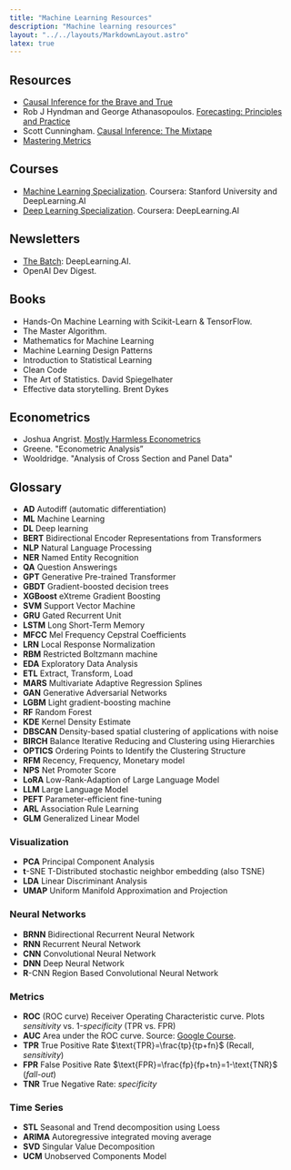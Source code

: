 ```yaml
---
title: "Machine Learning Resources"
description: "Machine learning resources"
layout: "../../layouts/MarkdownLayout.astro"
latex: true
---
```


## Resources

- [Causal Inference for the Brave and True](https://matheusfacure.github.io/python-causality-handbook/landing-page.html)
- Rob J Hyndman and George Athanasopoulos. [Forecasting: Principles and Practice](https://otexts.com/fpp3/)
- Scott Cunningham. [Causal Inference: The Mixtape](https://mixtape.scunning.com/)
- [Mastering Metrics](https://www.masteringmetrics.com/)

## Courses

- [Machine Learning Specialization](https://www.coursera.org/specializations/machine-learning-introduction). Coursera: Stanford University and DeepLearning.AI
- [Deep Learning Specialization](https://www.coursera.org/specializations/deep-learning). Coursera: DeepLearning.AI

## Newsletters

- [The Batch](https://www.deeplearning.ai/the-batch/): DeepLearning.AI.
- OpenAI Dev Digest.

## Books

- Hands-On Machine Learning with Scikit-Learn & TensorFlow.
- The Master Algorithm.
- Mathematics for Machine Learning
- Machine Learning Design Patterns
- Introduction to Statistical Learning
- Clean Code
- The Art of Statistics. David Spiegelhater
- Effective data storytelling. Brent Dykes

## Econometrics

- Joshua Angrist. [Mostly Harmless Econometrics](https://www.mostlyharmlesseconometrics.com/)
- Greene. "Econometric Analysis”
- Wooldridge. "Analysis of Cross Section and Panel Data"

## Glossary

- **AD** Autodiff (automatic differentiation)
- **ML** Machine Learning
- **DL** Deep learning
- **BERT** Bidirectional Encoder Representations from Transformers
- **NLP** Natural Language Processing
- **NER** Named Entity Recognition
- **QA** Question Answerings
- **GPT** Generative Pre-trained Transformer
- **GBDT** Gradient-boosted decision trees
- **XGBoost** eXtreme Gradient Boosting
- **SVM** Support Vector Machine
- **GRU** Gated Recurrent Unit
- **LSTM** Long Short-Term Memory
- **MFCC** Mel Frequency Cepstral Coefficients
- **LRN** Local Response Normalization
- **RBM** Restricted Boltzmann machine
- **EDA** Exploratory Data Analysis
- **ETL** Extract, Transform, Load
- **MARS** Multivariate Adaptive Regression Splines
- **GAN** Generative Adversarial Networks
- **LGBM** Light gradient-boosting machine
- **RF** Random Forest
- **KDE** Kernel Density Estimate
- **DBSCAN** Density-based spatial clustering of applications with noise
- **BIRCH** Balance Iterative Reducing and Clustering using Hierarchies
- **OPTICS** Ordering Points to Identify the Clustering Structure
- **RFM** Recency, Frequency, Monetary model
- **NPS** Net Promoter Score
- **LoRA** Low-Rank-Adaption of Large Language Model
- **LLM** Large Language Model
- **PEFT** Parameter-efficient fine-tuning
- **ARL** Association Rule Learning
- **GLM** Generalized Linear Model

### Visualization

- **PCA** Principal Component Analysis
- **t**-SNE T-Distributed stochastic neighbor embedding (also TSNE)
- **LDA** Linear Discriminant Analysis
- **UMAP** Uniform Manifold Approximation and Projection

### Neural Networks

- **BRNN** Bidirectional Recurrent Neural Network
- **RNN** Recurrent Neural Network
- **CNN** Convolutional Neural Network
- **DNN** Deep Neural Network
- **R**-CNN Region Based Convolutional Neural Network

### Metrics

- **ROC** (ROC curve) Receiver Operating Characteristic curve. Plots _sensitivity_ vs. 1-_specificity_ (TPR vs. FPR)
- **AUC** Area under the ROC curve. Source: [Google Course](https://developers.google.com/machine-learning/crash-course/classification/roc-and-auc).
- **TPR** True Positive Rate $\text{TPR}=\frac{tp}{tp+fn}$ (Recall, _sensitivity_)
- **FPR** False Positive Rate $\text{FPR}=\frac{fp}{fp+tn}=1-\text{TNR}$ (_fall-out_)
- **TNR** True Negative Rate: _specificity_

### Time Series

- **STL** Seasonal and Trend decomposition using Loess
- **ARIMA** Autoregressive integrated moving average
- **SVD** Singular Value Decomposition
- **UCM** Unobserved Components Model
